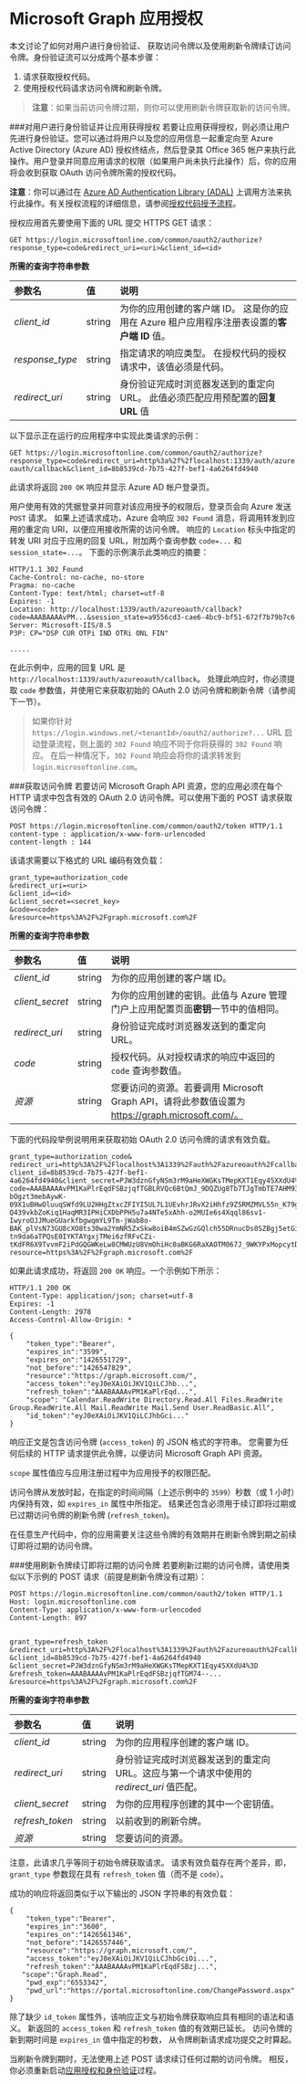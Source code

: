 
# Microsoft Graph 应用授权


本文讨论了如何对用户进行身份验证、 获取访问令牌以及使用刷新令牌续订访问令牌。身份验证流可以分成两个基本步骤：

1. 请求获取授权代码。
2. 使用授权代码请求访问令牌和刷新令牌。 

>  **注意**：如果当前访问令牌过期，则你可以使用刷新令牌获取新的访问令牌。

<!--To call the Microsoft Graph API, you have to complete the following tasks.

1. Register the application in Azure Active Directory
2. Authenticate a user and get an access token by calling methods on the Azure AD Authentication Library (ADAL)
3. Use ADAL to get an access token
4. Use the access token in a request to the Microsoft Graph API
5. Disconnect the session

In this article:

- [Authenticate a user and get app authorized](#msg_get_app_authorized)
- [Acquire access token](#msg_get_app_authenticated)
- [Renew access token using refresh token](#msg_renew_access_token)

 <a name="msg_get_app_authorized"> </a> -->
 
###对用户进行身份验证并让应用获得授权
若要让应用获得授权，则必须让用户先进行身份验证。您可以通过将用户以及您的应用信息一起重定向至 Azure Active Directory (Azure AD) 授权终结点，然后登录其 Office 365 帐户来执行此操作。用户登录并同意应用请求的权限（如果用户尚未执行此操作）后，你的应用将会收到获取 OAuth 访问令牌所需的授权代码。

> 

  **注意**：你可以通过在 [Azure AD Authentication Library (ADAL)](https://msdn.microsoft.com/en-us/library/azure/jj573266.aspx) 上调用方法来执行此操作。有关授权流程的详细信息，请参阅[授权代码授予流程](https://msdn.microsoft.com/en-us/library/azure/dn645542.aspx)。

授权应用首先要使用下面的 URL 提交 HTTPS GET 请求：
 
```GET https://login.microsoftonline.com/common/oauth2/authorize?response_type=code&redirect_uri=<uri>&client_id=<id>```

**所需的查询字符串参数**

| 参数名  | 值  | 说明                                                                                            |
|:----------------|:-------|:-------------------------------------------------------------------------------------------------------|
| *client_id*     | string | 为你的应用创建的客户端 ID。 这是你的应用在 Azure 租户应用程序注册表设置的**客户端 ID** 值。                                                                  |
| *response_type* | string | 指定请求的响应类型。 在授权代码的授权请求中，该值必须是代码。 |
| *redirect_uri*  | string | 身份验证完成时浏览器发送到的重定向 URL。  此值必须匹配应用预配置的**回复 URL** 值                        |
 


以下显示正在运行的应用程序中实现此类请求的示例：


```GET https://login.microsoftonline.com/common/oauth2/authorize?response_type=code&redirect_uri=http%3a%2f%2flocalhost:1339/auth/azureoauth/callback&client_id=8b8539cd-7b75-427f-bef1-4a6264fd4940``` 

此请求将返回 `200 OK` 响应并显示 Azure AD 帐户登录页。 

用户使用有效的凭据登录并同意对该应用授予的权限后，登录页会向 Azure 发送 `POST` 请求。 如果上述请求成功，Azure 会响应 `302 Found` 消息，将调用转发到应用的重定向 URI，以便应用接收所需的访问令牌。 
响应的 `Location` 标头中指定的转发 URI 对应于应用的回复 URL，附加两个查询参数 `code=...` 和 `session_state=...`。 
下面的示例演示此类响应的摘要： 

```no-highlight 
HTTP/1.1 302 Found
Cache-Control: no-cache, no-store
Pragma: no-cache
Content-Type: text/html; charset=utf-8
Expires: -1
Location: http://localhost:1339/auth/azureoauth/callback?code=AAABAAAAvPM...&session_state=a9556cd3-cae6-4bc9-bf51-672f7b79b7c6
Server: Microsoft-IIS/8.5
P3P: CP="DSP CUR OTPi IND OTRi ONL FIN"

..... 
```

在此示例中，应用的回复 URL 是 `http://localhost:1339/auth/azureoauth/callback`。
处理此响应时，你必须提取 `code` 参数值，并使用它来获取初始的 OAuth 2.0 访问令牌和刷新令牌（请参阅下一节）。

> 如果你针对 `https://login.windows.net/<tenantId>/oauth2/authorize?...` URL 启动登录流程，则上面的 `302 Found` 响应不同于你将获得的 `302 Found` 响应。 
在后一种情况下，`302 Found` 响应会将你的请求转发到 `login.microsoftonline.com`。
 
<!---<a name="msg_get_app_authenticated"> </a> -->

###获取访问令牌
若要访问 Microsoft Graph API 资源，您的应用必须在每个 HTTP 请求中包含有效的 OAuth 2.0 访问令牌。可以使用下面的 POST 请求获取访问令牌：

```no-highlight 
POST https://login.microsoftonline.com/common/oauth2/token HTTP/1.1
content-type : application/x-www-form-urlencoded
content-length : 144
```
 
该请求需要以下格式的 URL 编码有效负载：
 
```no-highlight 
grant_type=authorization_code
&redirect_uri=<uri>
&client_id=<id>
&client_secret=<secret_key>
&code=<code>
&resource=https%3A%2F%2Fgraph.microsoft.com%2F
```

**所需的查询字符串参数**

| 参数名  | 值  | 说明                                                                                            |
|:----------------|:-------|:-------------------------------------------------------------------------------------------------------|
| *client_id*     | string | 为你的应用创建的客户端 ID。  |
| *client_secret*  | string | 为你的应用创建的密钥。此值与 Azure 管理门户上应用配置页面**密钥**一节中的值相同。|
| *redirect_uri*  | string | 身份验证完成时浏览器发送到的重定向 URL。  |
| *code*  | string | 授权代码。从对授权请求的响应中返回的 `code` 查询参数值。 |
| *资源*   | string | 您要访问的资源。若要调用 Microsoft Graph API，请将此参数值设置为 https://graph.microsoft.com/。|

下面的代码段举例说明用来获取初始 OAuth 2.0 访问令牌的请求有效负载。

```no-highlight  
grant_type=authorization_code&
redirect_uri=http%3A%2F%2Flocalhost%3A1339%2Fauth%2Fazureoauth%2Fcallback&
client_id=8b8539cd-7b75-427f-bef1-4a6264fd4940&client_secret=PJW3dznGfyNSm3rM9aHeXWGKsTMepKXT1Eqy45XXdU4%3D&
code=AAABAAAAvPM1KaPlrEqdFSBzjqfTGBLRVQc6BtQmJ_9DQZUg8Tb7TJgTmbTE7AHM93qB5EKc4Bf-bOgzt3mebAywK-09X1uBHwOluuqSWfd9LU2HHgZtxcZFIYI5UL7L1UEvhrJRvX2iHhfz9ZSRMZMVL55n_K79gCOxtSATeCUw52zPk5ZaQ87Y42SCLsRZN4Y_zddhD3mMpkObiHVT8HzfhBUiT0oX0e-Q439vkbZoKiq1HaqMR3IPHiCXDbPPH5u7a4NTe5xAhh-o2MUIe6s4Xqql86sv1-IwyroOJJMueGUarkfbgwqmYL9Tm-jWab8o-BAK_plVsN73GU8cXO8ts30wa2YmNR5ZxSkw8oiB4mSZwGzGQlch55DRnucDs0SZBgj5etGi3SeXv5jhKlDU2S0bAPnGxF3QAH0N_zBpfakETVlcsHKi714u-tn9da6aTPQsE0IYKTAYgxjTMei6zfRFvCZi-tKdFR6X9TvvmF2iPdGQGWKeLw8CMWUzU8VmOhiHc0aBKG6RaXAOTM067J_9WKYPxMopcytD2z8HVkL1QhggAA&
resource=https%3A%2F%2Fgraph.microsoft.com%2F
```

如果此请求成功，将返回 `200 OK` 响应。一个示例如下所示：

```no-highlight  
HTTP/1.1 200 OK
Content-Type: application/json; charset=utf-8
Expires: -1
Content-Length: 2978
Access-Control-Allow-Origin: *

{
    "token_type":"Bearer",
    "expires_in":"3599",
    "expires_on":"1426551729",
    "not_before":"1426547829",
    "resource":"https://graph.microsoft.com/",
    "access_token":"eyJ0eXAiOiJKV1QiLCJhb...",
    "refresh_token":"AAABAAAAvPM1KaPlrEqd...",
    "scope": "Calendar.ReadWrite Directory.Read.All Files.ReadWrite Group.ReadWrite.All Mail.ReadWrite Mail.Send User.ReadBasic.All",
    "id_token":"eyJ0eXAiOiJKV1QiLCJhbGci..."
}
```

 
响应正文是包含访问令牌 (`access_token`) 的 JSON 格式的字符串。
您需要为任何后续的 HTTP 请求提供此令牌，以便访问 Microsoft Graph API 资源。 

`scope` 属性值应与应用注册过程中为应用授予的权限匹配。

访问令牌从发放时起，在指定的时间间隔（上述示例中的 `3599`）秒数（或 1 小时）内保持有效，如 `expires_in` 属性中所指定。
结果还包含必须用于续订即将过期或已过期访问令牌的刷新令牌 (`refresh_token`)。 

在任意生产代码中，你的应用需要关注这些令牌的有效期并在刷新令牌到期之前续订即将过期的访问令牌。 


<!---<a name="msg_renew_access_token using refresh token"> </a> -->

###使用刷新令牌续订即将过期的访问令牌
若要刷新过期的访问令牌，请使用类似以下示例的 POST 请求（前提是刷新令牌没有过期）：

```no-highlight  
POST https://login.microsoftonline.com/common/oauth2/token HTTP/1.1
Host: login.microsoftonline.com
Content-Type: application/x-www-form-urlencoded
Content-Length: 897


grant_type=refresh_token
&redirect_uri=http%3A%2F%2Flocalhost%3A1339%2Fauth%2Fazureoauth%2Fcallback
&client_id=8b8539cd-7b75-427f-bef1-4a6264fd4940
&client_secret=PJW3dznGfyNSm3rM9aHeXWGKsTMepKXT1Eqy45XXdU4%3D
&refresh_token=AAABAAAAvPM1KaPlrEqdFSBzjqfTGM74--...
&resource=https%3A%2F%2Fgraph.microsoft.com%2F
```

**所需的查询字符串参数**

| 参数名  | 值  | 说明                                                                                                                                         |
|:----------------|:-------|:----------------------------------------------------------------------------------------------------------------------------------------------------|
| *client_id*     | string | 为你的应用程序创建的客户端 ID。  |
| *redirect_uri*  | string | 身份验证完成时浏览器发送到的重定向 URL。这应与第一个请求中使用的 *redirect_uri* 值匹配。 |
| *client_secret* | string | 为你的应用程序创建的其中一个密钥值。                                                                                                     |
| *refresh_token* | string | 以前收到的刷新令牌。    |
| *资源*      | string | 您要访问的资源。|

注意，此请求几乎等同于初始令牌获取请求。
请求有效负载存在两个差异，即，`grant_type` 参数现在具有 `refresh_token` 值（而不是 `code`）。
 
成功的响应将返回类似于以下输出的 JSON 字符串的有效负载：

```no-highlight 
{
    "token_type":"Bearer",
    "expires_in":"3600",
    "expires_on":"1426561346",
    "not_before":"1426557446",
    "resource":"https://graph.microsoft.com/",
    "access_token":"eyJ0eXAiOiJKV1QiLCJhbGciOi...", 
    "refresh_token":"AAABAAAAvPM1KaPlrEqdFSBzj...",
   "scope":"Graph.Read",
    "pwd_exp":"6553342",
    "pwd_url":"https://portal.microsoftonline.com/ChangePassword.aspx"
}
```
 
除了缺少 `id_token` 属性外，该响应正文与初始令牌获取响应具有相同的语法和语义。 
新返回的 `access_token` 和 `refresh_token` 值的有效期已延长。 
访问令牌的新到期时间是 `expires_in` 值中指定的秒数，
从令牌刷新请求成功提交之时算起。 
 
当刷新令牌到期时，无法使用上述 POST 请求续订任何过期的访问令牌。
相反，你必须重新启动[应用授权和身份验证](#msg_get_app_authorized)过程。


<!--##Additional Resources##

- [Hands on lab: Deep dive into the Office 365 unified API](http://dev.office.com/hands-on-labs/4585)  -->

